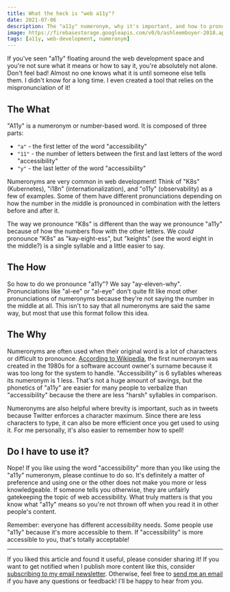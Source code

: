 ```yaml
---
title: What the heck is "web a11y"?
date: 2021-07-06
description: The "a11y" numeronym, why it's important, and how to pronounce it
image: https://firebasestorage.googleapis.com/v0/b/ashleemboyer-2018.appspot.com/o/headers%2F2021%2F07%2FWhatTheHeckIsWebA11y.png?alt=media&token=7fea7709-307b-44dc-abc7-f835837a7e8b
tags: [a11y, web-development, numeronym]
---
```


If you've seen "a11y" floating around the web development space and you're not sure what it means or how to say it, you're absolutely not alone. Don't feel bad! Almost no one knows what it is until someone else tells them. I didn't know for a long time. I even created a tool that relies on the mispronunciation of it!

## The What

"A11y" is a numeronym or number-based word. It is composed of three parts:

- `"a"` - the first letter of the word "accessibility"
- `"11"` - the number of letters between the first and last letters of the word "accessibility"
- `"y"` - the last letter of the word "accessibility"

Numeronyms are very common in web development! Think of "K8s" (Kubernetes), "i18n" (internationalization), and "o11y" (observability) as a few of examples. Some of them have different pronunciations depending on how the number in the middle is pronounced in combination with the letters before and after it.

The way we pronounce "K8s" is different than the way we pronounce "a11y" because of how the numbers flow with the other letters. We _could_ pronounce "K8s" as "kay-eight-ess", but "keights" (see the word eight in the middle?) is a single syllable and a little easier to say.

## The How

So how to do we pronounce "a11y"? We say "ay-eleven-why". Pronunciations like "al-ee" or "al-eye" don't quite fit like most other pronunciations of numeronyms because they're not saying the number in the middle at all. This isn't to say that all numeronyms are said the same way, but most that use this format follow this idea.

## The Why

Numeronyms are often used when their original word is a lot of characters or difficult to pronounce. [According to Wikipedia](https://en.wikipedia.org/wiki/Numeronym), the first numeronym was created in the 1980s for a software account owner's surname because it was too long for the system to handle. "Accessibility" is 6 syllables whereas its numeronym is 1 less. That's not a huge amount of savings, but the phonetics of "a11y" are easier for many people to verbalize than "accessibility" because the there are less "harsh" syllables in comparison.

Numeronyms are also helpful where brevity is important, such as in tweets because Twitter enforces a character maximum. Since there are less characters to type, it can also be more efficient once you get used to using it. For me personally, it's also easier to remember how to spell!

## Do I have to use it?

Nope! If you like using the word "accessibility" more than you like using the "a11y" numeronym, please continue to do so. It's definitely a matter of preference and using one or the other does not make you more or less knowledgeable. If someone tells you otherwise, they are unfairly gatekeeping the topic of web accessibility. What truly matters is that you know what "a11y" means so you're not thrown off when you read it in other people's content.

Remember: everyone has different accessibility needs. Some people use "a11y" because it's more accessible to them. If "accessibility" is more accessible to you, that's totally acceptable!

<hr />

If you liked this article and found it useful, please consider sharing it! If you want to get notified when I publish more content like this, consider [subscribing to my email newsletter](https://ashleemboyer.com/newsletter). Otherwise, feel free to [send me an email](mailto:hello@ashleemboyer.com) if you have any questions or feedback! I'll be happy to hear from you.
